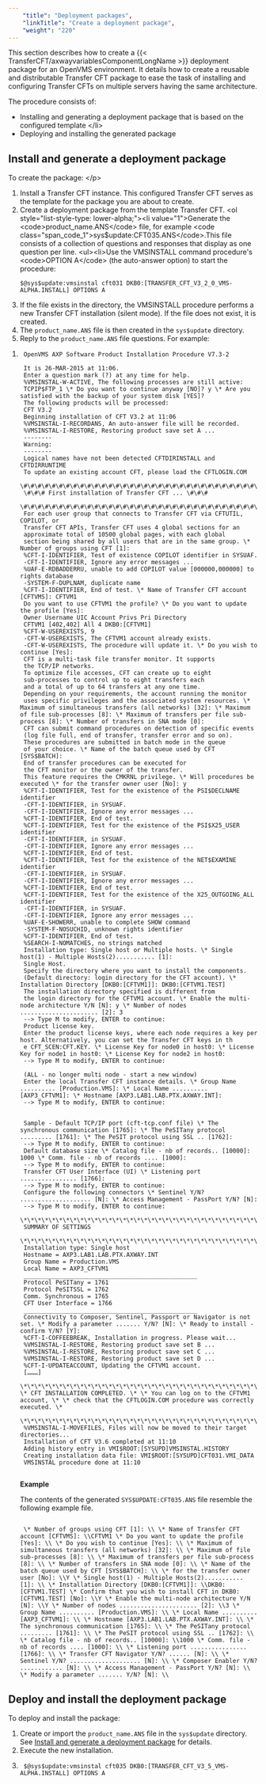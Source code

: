 ```yaml
---
    "title": "Deployment packages",
    "linkTitle": "Create a deployment package",
    "weight": "220"
---
```

This section describes how to create a {{< TransferCFT/axwayvariablesComponentLongName  >}} deployment package for an OpenVMS environment. It details how to create a reusable and distributable Transfer CFT package to ease the task of installing and configuring Transfer CFTs on multiple servers having the same architecture.

The procedure consists of:

- Installing and generating a deployment package that is based on the configured template
    &lt;/li&gt;
- Deploying and installing the generated package

<span id="Install"></span>

Install and generate a deployment package
-----------------------------------------

To create the package:
&lt;/p&gt;

1. Install a Transfer CFT instance. This configured Transfer CFT serves as the template for the package you are about to create.
1. Create a deployment package from the template Transfer CFT.
    &lt;ol style="list-style-type: lower-alpha;"&gt;&lt;li value="1"&gt;Generate the &lt;code&gt;product_name.ANS&lt;/code&gt; file, for example &lt;code class="span_code_1"&gt;sys$update:CFT035.ANS&lt;/code&gt;.This file consists of a collection of questions and responses that display as one question per line. &lt;ul&gt;&lt;li&gt;Use the VMSINSTALL command procedure's &lt;code&gt;OPTION A&lt;/code&gt; (the auto-answer option) to start the procedure:
    ```
    $@sys$update:vmsinstal cft031 DKB0:[TRANSFER_CFT_V3_2_0_VMS-ALPHA.INSTALL] OPTIONS A
    ```
1. If the file exists in the directory, the VMSINSTALL procedure performs a new Transfer CFT installation (silent mode). If the file does not exist, it is created.
1. The `product_name.ANS` file is then created in the `sys$update` directory.
1. Reply to the `product_name.ANS` file questions. For example:

<!-- -->

1. ```
    OpenVMS AXP Software Product Installation Procedure V7.3-2
     
    It is 26-MAR-2015 at 11:06.
    Enter a question mark (?) at any time for help.
    %VMSINSTAL-W-ACTIVE, The following processes are still active:
    TCPIP$FTP_1 \* Do you want to continue anyway [NO]? y \* Are you satisfied with the backup of your system disk [YES]?
    The following products will be processed:
    CFT V3.2
    Beginning installation of CFT V3.2 at 11:06
    %VMSINSTAL-I-RECORDANS, An auto-answer file will be recorded.
    %VMSINSTAL-I-RESTORE, Restoring product save set A ...
    --------
    Warning:
    --------
    Logical names have not been detected CFTDIRINSTALL and CFTDIRRUNTIME
    To update an existing account CFT, please load the CFTLOGIN.COM
    \#\#\#\#\#\#\#\#\#\#\#\#\#\#\#\#\#\#\#\#\#\#\#\#\#\#\#\#\#\#\#\#\#\#\#\#\#\#\#\#\#\#\#\#\#\#
    \#\#\# First installation of Transfer CFT ... \#\#\#
    \#\#\#\#\#\#\#\#\#\#\#\#\#\#\#\#\#\#\#\#\#\#\#\#\#\#\#\#\#\#\#\#\#\#\#\#\#\#\#\#\#\#\#\#\#\#
    For each user group that connects to Transfer CFT via CFTUTIL, COPILOT, or
    Transfer CFT APIs, Transfer CFT uses 4 global sections for an
    approximate total of 10500 global pages, with each global
    section being shared by all users that are in the same group. \* Number of groups using CFT [1]:
    %CFT-I-IDENTIFIER, Test of existence COPILOT identifier in SYSUAF.
    -CFT-I-IDENTIFIER, Ignore any error messages ...
    %UAF-E-RDBADDERRU, unable to add COPILOT value [000000,000000] to rights database
    -SYSTEM-F-DUPLNAM, duplicate name
    %CFT-I-IDENTIFIER, End of test. \* Name of Transfer CFT account [CFTVMS]: CFTVM1
    Do you want to use CFTVM1 the profile? \* Do you want to update the profile [Yes]:
    Owner Username UIC Account Privs Pri Directory
    CFTVM1 [402,402] All 4 DKB0:[CFTVM1]
    %CFT-W-USEREXISTS, 9
    -CFT-W-USEREXISTS, The CFTVM1 account already exists.
    -CFT-W-USEREXISTS, The procedure will update it. \* Do you wish to continue [Yes]:
    CFT is a multi-task file transfer monitor. It supports
    the TCP/IP networks.
    To optimize file accesses, CFT can create up to eight
    sub-processes to control up to eight transfers each
    and a total of up to 64 transfers at any one time.
    Depending on your requirements, the account running the monitor
    uses specific privileges and the associated system resources. \* Maximum of simultaneous transfers (all networks) [32]: \* Maximum of file sub-processes [8]: \* Maximum of transfers per file sub-process [8]: \* Number of transfers in SNA mode [0]:
    CFT can submit command procedures on detection of specific events
    (log file full, end of transfer, transfer error and so on).
    These procedures are submitted in batch mode in the queue
    of your choice. \* Name of the batch queue used by CFT [SYS$BATCH]:
    End of transfer procedures can be executed for
    the CFT monitor or the owner of the transfer.
    This feature requires the CMKRNL privilege. \* Will procedures be executed \* for the transfer owner user [No]: y
    %CFT-I-IDENTIFIER, Test for the existence of the PSI$DECLNAME identifier
    -CFT-I-IDENTIFIER, in SYSUAF.
    -CFT-I-IDENTIFIER, Ignore any error messages ...
    %CFT-I-IDENTIFIER, End of test.
    %CFT-I-IDENTIFIER, Test for the existence of the PSI$X25_USER identifier
    -CFT-I-IDENTIFIER, in SYSUAF.
    -CFT-I-IDENTIFIER, Ignore any error messages ...
    %CFT-I-IDENTIFIER, End of test.
    %CFT-I-IDENTIFIER, Test for the existence of the NET$EXAMINE identifier
    -CFT-I-IDENTIFIER, in SYSUAF.
    -CFT-I-IDENTIFIER, Ignore any error messages ...
    %CFT-I-IDENTIFIER, End of test.
    %CFT-I-IDENTIFIER, Test for the existence of the X25_OUTGOING_ALL identifier
    -CFT-I-IDENTIFIER, in SYSUAF.
    -CFT-I-IDENTIFIER, Ignore any error messages ...
    %UAF-E-SHOWERR, unable to complete SHOW command
    -SYSTEM-F-NOSUCHID, unknown rights identifier
    %CFT-I-IDENTIFIER, End of test.
    %SEARCH-I-NOMATCHES, no strings matched
    Installation type: Single host or Multiple hosts. \* Single host(1) - Multiple Hosts(2)........... [1]:
    Single Host.
    Specify the directory where you want to install the components.
    (Default directory: login directory for the CFT account). \* Installation Directory [DKB0:[CFTVM1]]: DKB0:[CFTVM1.TEST]
    The installation directory specified is different from
    the login directory for the CFTVM1 account. \* Enable the multi-node architecture Y/N [N]: y \* Number of nodes ...................... [2]: 3
    --> Type M to modify, ENTER to continue:
    Product license key.
    Enter the product license keys, where each node requires a key per host. Alternatively, you can set the Transfer CFT keys in th
    e CFT_SCEN:CFT.KEY. \* License Key for node0 in host0: \* License Key for node1 in host0: \* License Key for node2 in host0:
    --> Type M to modify, ENTER to continue:
     
    (ALL - no longer multi node - start a new window) 
    Enter the local Transfer CFT instance details. \* Group Name .......... [Production.VMS]: \* Local Name .......... [AXP3_CFTVM1]: \* Hostname [AXP3.LAB1.LAB.PTX.AXWAY.INT]:
    --> Type M to modify, ENTER to continue:
     
     
    Sample - Default TCP/IP port (cft-tcp.conf file) \* The synchronous communication [1765]: \* The PeSITany protocol ......... [1761]: \* The PeSIT protocol using SSL .. [1762]:
    --> Type M to modify, ENTER to continue:
    Default database size \* Catalog file - nb of records.. [10000]: 1000 \* Comm. file - nb of records .... [1000]:
    --> Type M to modify, ENTER to continue:
    Transfer CFT User Interface (UI) \* Listening port ................ [1766]:
    --> Type M to modify, ENTER to continue:
    Configure the following connectors \* Sentinel Y/N? .................... [N]: \* Access Management - PassPort Y/N? [N]:
    --> Type M to modify, ENTER to continue:
    \*\*\*\*\*\*\*\*\*\*\*\*\*\*\*\*\*\*\*\*\*\*\*\*\*\*\*\*\*\*\*\*\*\*\*\*\*\*\*\*\*\*\*\*\*\*\*\*\*
    SUMMARY OF SETTINGS
    \*\*\*\*\*\*\*\*\*\*\*\*\*\*\*\*\*\*\*\*\*\*\*\*\*\*\*\*\*\*\*\*\*\*\*\*\*\*\*\*\*\*\*\*\*\*\*\*\*
    Installation type: Single host
    Hostname = AXP3.LAB1.LAB.PTX.AXWAY.INT
    Group Name = Production.VMS
    Local Name = AXP3_CFTVM1
    _________________________________________________
    Protocol PeSITany = 1761
    Protocol PeSITSSL = 1762
    Comm. Synchronous = 1765
    CFT User Interface = 1766
    _________________________________________________
    Connectivity to Composer, Sentinel, Passport or Navigator is not set. \* Modify a parameter ....... Y/N? [N]: \* Ready to install - confirm Y/N? [Y]:
    %CFT-I-COFFEEBREAK, Installation in progress. Please wait...
    %VMSINSTAL-I-RESTORE, Restoring product save set B ...
    %VMSINSTAL-I-RESTORE, Restoring product save set C ...
    %VMSINSTAL-I-RESTORE, Restoring product save set D ...
    %CFT-I-UPDATEACCOUNT, Updating the CFTVM1 account.
    [………]
    \*\*\*\*\*\*\*\*\*\*\*\*\*\*\*\*\*\*\*\*\*\*\*\*\*\*\*\*\*\*\*\*\*\*\*\*\*\*\*\*\*\*\*\*\*\*\*\*\*\*\*\*\*\*\*\*\*\*\*\*\*\*\*\*\*\*\*\*\*\*\* \* CFT INSTALLATION COMPLETED. \* \* You can log on to the CFTVM1 account, \* \* check that the CFTLOGIN.COM procedure was correctly executed. \*
    \*\*\*\*\*\*\*\*\*\*\*\*\*\*\*\*\*\*\*\*\*\*\*\*\*\*\*\*\*\*\*\*\*\*\*\*\*\*\*\*\*\*\*\*\*\*\*\*\*\*\*\*\*\*\*\*\*\*\*\*\*\*\*\*\*\*\*\*\*\*\*
    %VMSINSTAL-I-MOVEFILES, Files will now be moved to their target directories...
    Installation of CFT V3.6 completed at 11:10
    Adding history entry in VMI$ROOT:[SYSUPD]VMSINSTAL.HISTORY
    Creating installation data file: VMI$ROOT:[SYSUPD]CFT031.VMI_DATA
    VMSINSTAL procedure done at 11:10
     
    ```

    **Example**

    The contents of the generated `SYS$UPDATE:CFT035.ANS` file resemble the following example file.

    ```

     \* Number of groups using CFT [1]: \\ \* Name of Transfer CFT account [CFTVMS]: \\CFTVM1 \* Do you want to update the profile [Yes]: \\ \* Do you wish to continue [Yes]: \\ \* Maximum of simultaneous transfers (all networks) [32]: \\ \* Maximum of file sub-processes [8]: \\ \* Maximum of transfers per file sub-process [8]: \\ \* Number of transfers in SNA mode [0]: \\ \* Name of the batch queue used by CFT [SYS$BATCH]: \\ \* for the transfer owner user [No]: \\Y \* Single host(1) - Multiple Hosts(2)........... [1]: \\ \* Installation Directory [DKB0:[CFTVM1]]: \\DKB0:[CFTVM1.TEST] \* Confirm that you wish to install CFT in DKB0:[CFTVM1.TEST] [No]: \\Y \* Enable the multi-node architecture Y/N [N]: \\Y \* Number of nodes ...................... [2]: \\3 \* Group Name .......... [Production.VMS]: \\ \* Local Name .......... [AXP3_CFTVM1]: \\ \* Hostname [AXP3.LAB1.LAB.PTX.AXWAY.INT]: \\ \* The synchronous communication [1765]: \\ \* The PeSITany protocol ......... [1761]: \\ \* The PeSIT protocol using SSL .. [1762]: \\ \* Catalog file - nb of records.. [10000]: \\1000 \* Comm. file - nb of records .... [1000]: \\ \* Listening port ................ [1766]: \\ \* Transfer CFT Navigator Y/N? ...... [N]: \\ \* Sentinel Y/N? .................... [N]: \\ \* Composer Enabler Y/N? ............ [N]: \\ \* Access Management - PassPort Y/N? [N]: \\ \* Modify a parameter ....... Y/N? [N]: \\
    ```

Deploy and install the deployment package
-----------------------------------------

To deploy and install the package:

1. Create or import the `product_name.ANS` file in the `sys$update` directory. See [Install and generate a deployment package](#Install) for details.
1. Execute the new installation.
1. ```
    $@sys$update:vmsinstal cft035 DKB0:[TRANSFER_CFT_V3_5_VMS-ALPHA.INSTALL] OPTIONS A
    ```
